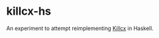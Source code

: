 # killcx-hs

An experiment to attempt reimplementing [Killcx][1] in Haskell.

[1]: http://killcx.sourceforge.net/
